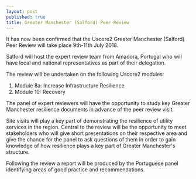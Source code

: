 ```yaml
---
layout: post
published: true
title: Greater Manchester (Salford) Peer Review
---
```


It has now been confirmed that the Uscore2 Greater Manchester (Salford) Peer Review will take place 9th-11th July 2018.

Salford will host the expert review team from Amadora, Portugal who will have local and national representatives as part of their delegation.

The review will be undertaken on the following Uscore2 modules:

1. Module 8a: Increase Infrastructure Resilience
2. Module 10: Recovery

The panel of expert reviewers will have the opportunity to study key Greater Manchester resilience documents in advance of the peer review visit.

Site visits will play a key part of demonstrating the resilience of utility services in the region. Central to the review will be the opportunity to meet stakeholders who will give short presentations on their respective area and give the chance for the panel to ask questions of them in order to gain knowledge of how resilience plays a key part of Greater Manchester's structure.

Following the review a report will be produced by the Portuguese panel identifying areas of good practice and recommendations.
